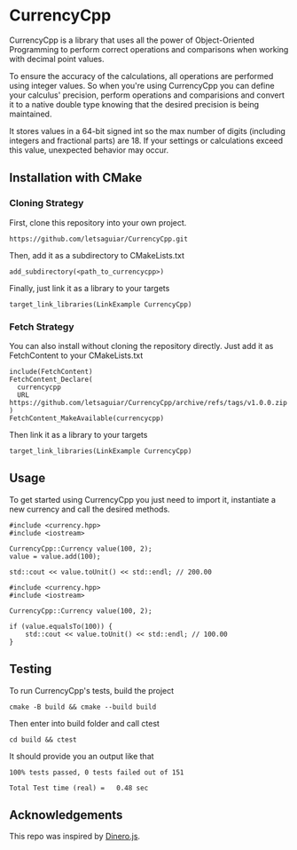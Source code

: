 # CurrencyCpp 

CurrencyCpp is a library that uses all the power of Object-Oriented Programming to perform correct operations and comparisons when working with decimal point values.

To ensure the accuracy of the calculations, all operations are performed using integer values. So when you're using CurrencyCpp you can define your calculus' precision, perform operations and comparisions and convert it to a native double type knowing that the desired precision is being maintained.

It stores values in a 64-bit signed int so the max number of digits (including integers and fractional parts) are 18. If your settings or calculations exceed this value, unexpected behavior may occur.

## Installation with CMake

### Cloning Strategy
First, clone this repository into your own project.

```
https://github.com/letsaguiar/CurrencyCpp.git
```

Then, add it as a subdirectory to CMakeLists.txt

```
add_subdirectory(<path_to_currencycpp>)
```

Finally, just link it as a library to your targets

```
target_link_libraries(LinkExample CurrencyCpp)
```

### Fetch Strategy
You can also install without cloning the repository directly. Just add it as FetchContent to your CMakeLists.txt

```
include(FetchContent)
FetchContent_Declare(
  currencycpp
  URL https://github.com/letsaguiar/CurrencyCpp/archive/refs/tags/v1.0.0.zip
)
FetchContent_MakeAvailable(currencycpp)
```

Then link it as a library to your targets

```
target_link_libraries(LinkExample CurrencyCpp)
```


## Usage
To get started using CurrencyCpp you just need to import it, instantiate a new currency and call the desired methods.

```
#include <currency.hpp>
#include <iostream>

CurrencyCpp::Currency value(100, 2);
value = value.add(100);

std::cout << value.toUnit() << std::endl; // 200.00
```

```
#include <currency.hpp>
#include <iostream>

CurrencyCpp::Currency value(100, 2);

if (value.equalsTo(100)) {
    std::cout << value.toUnit() << std::endl; // 100.00
}
```

## Testing
To run CurrencyCpp's tests, build the project

```
cmake -B build && cmake --build build
```

Then enter into build folder and call ctest

```
cd build && ctest
```

It should provide you an output like that

```
100% tests passed, 0 tests failed out of 151

Total Test time (real) =   0.48 sec
```

## Acknowledgements
This repo was inspired by [Dinero.js](https://github.com/dinerojs/dinero.js).